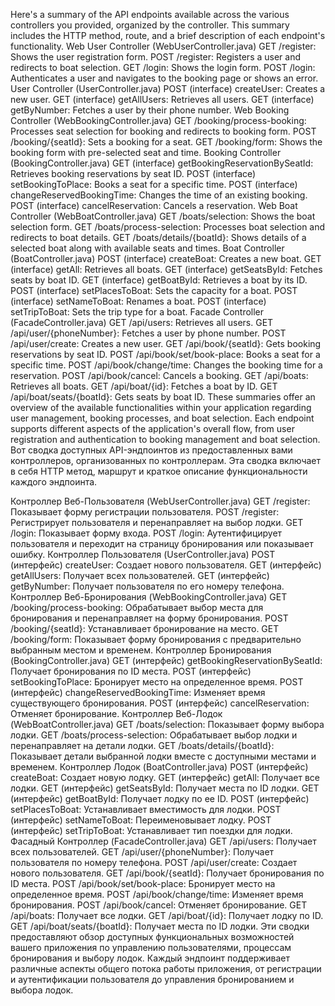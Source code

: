 
Here's a summary of the API endpoints available across the various controllers you provided, organized by the controller. This summary includes the HTTP method, route, and a brief description of each endpoint's functionality.
Web User Controller (WebUserController.java)
GET /register: Shows the user registration form.
POST /register: Registers a user and redirects to boat selection.
GET /login: Shows the login form.
POST /login: Authenticates a user and navigates to the booking page or shows an error.
User Controller (UserController.java)
POST (interface) createUser: Creates a new user.
GET (interface) getAllUsers: Retrieves all users.
GET (interface) getByNumber: Fetches a user by their phone number.
Web Booking Controller (WebBookingController.java)
GET /booking/process-booking: Processes seat selection for booking and redirects to booking form.
POST /booking/{seatId}: Sets a booking for a seat.
GET /booking/form: Shows the booking form with pre-selected seat and time.
Booking Controller (BookingController.java)
GET (interface) getBookingReservationBySeatId: Retrieves booking reservations by seat ID.
POST (interface) setBookingToPlace: Books a seat for a specific time.
POST (interface) changeReservedBookingTime: Changes the time of an existing booking.
POST (interface) cancelReservation: Cancels a reservation.
Web Boat Controller (WebBoatController.java)
GET /boats/selection: Shows the boat selection form.
GET /boats/process-selection: Processes boat selection and redirects to boat details.
GET /boats/details/{boatId}: Shows details of a selected boat along with available seats and times.
Boat Controller (BoatController.java)
POST (interface) createBoat: Creates a new boat.
GET (interface) getAll: Retrieves all boats.
GET (interface) getSeatsById: Fetches seats by boat ID.
GET (interface) getBoatById: Retrieves a boat by its ID.
POST (interface) setPlacesToBoat: Sets the capacity for a boat.
POST (interface) setNameToBoat: Renames a boat.
POST (interface) setTripToBoat: Sets the trip type for a boat.
Facade Controller (FacadeController.java)
GET /api/users: Retrieves all users.
GET /api/user/{phoneNumber}: Fetches a user by phone number.
POST /api/user/create: Creates a new user.
GET /api/book/{seatId}: Gets booking reservations by seat ID.
POST /api/book/set/book-place: Books a seat for a specific time.
POST /api/book/change/time: Changes the booking time for a reservation.
POST /api/book/cancel: Cancels a booking.
GET /api/boats: Retrieves all boats.
GET /api/boat/{id}: Fetches a boat by ID.
GET /api/boat/seats/{boatId}: Gets seats by boat ID.
These summaries offer an overview of the available functionalities within your application regarding user management, booking processes, and boat selection. Each endpoint supports different aspects of the application's overall flow, from user registration and authentication to booking management and boat selection.
Вот сводка доступных API-эндпоинтов из предоставленных вами контроллеров, организованных по контроллерам. Эта сводка включает в себя HTTP метод, маршрут и краткое описание функциональности каждого эндпоинта.

Контроллер Веб-Пользователя (WebUserController.java)
GET /register: Показывает форму регистрации пользователя.
POST /register: Регистрирует пользователя и перенаправляет на выбор лодки.
GET /login: Показывает форму входа.
POST /login: Аутентифицирует пользователя и переходит на страницу бронирования или показывает ошибку.
Контроллер Пользователя (UserController.java)
POST (интерфейс) createUser: Создает нового пользователя.
GET (интерфейс) getAllUsers: Получает всех пользователей.
GET (интерфейс) getByNumber: Получает пользователя по его номеру телефона.
Контроллер Веб-Бронирования (WebBookingController.java)
GET /booking/process-booking: Обрабатывает выбор места для бронирования и перенаправляет на форму бронирования.
POST /booking/{seatId}: Устанавливает бронирование на место.
GET /booking/form: Показывает форму бронирования с предварительно выбранным местом и временем.
Контроллер Бронирования (BookingController.java)
GET (интерфейс) getBookingReservationBySeatId: Получает бронирования по ID места.
POST (интерфейс) setBookingToPlace: Бронирует место на определенное время.
POST (интерфейс) changeReservedBookingTime: Изменяет время существующего бронирования.
POST (интерфейс) cancelReservation: Отменяет бронирование.
Контроллер Веб-Лодок (WebBoatController.java)
GET /boats/selection: Показывает форму выбора лодки.
GET /boats/process-selection: Обрабатывает выбор лодки и перенаправляет на детали лодки.
GET /boats/details/{boatId}: Показывает детали выбранной лодки вместе с доступными местами и временем.
Контроллер Лодок (BoatController.java)
POST (интерфейс) createBoat: Создает новую лодку.
GET (интерфейс) getAll: Получает все лодки.
GET (интерфейс) getSeatsById: Получает места по ID лодки.
GET (интерфейс) getBoatById: Получает лодку по ее ID.
POST (интерфейс) setPlacesToBoat: Устанавливает вместимость для лодки.
POST (интерфейс) setNameToBoat: Переименовывает лодку.
POST (интерфейс) setTripToBoat: Устанавливает тип поездки для лодки.
Фасадный Контроллер (FacadeController.java)
GET /api/users: Получает всех пользователей.
GET /api/user/{phoneNumber}: Получает пользователя по номеру телефона.
POST /api/user/create: Создает нового пользователя.
GET /api/book/{seatId}: Получает бронирования по ID места.
POST /api/book/set/book-place: Бронирует место на определенное время.
POST /api/book/change/time: Изменяет время бронирования.
POST /api/book/cancel: Отменяет бронирование.
GET /api/boats: Получает все лодки.
GET /api/boat/{id}: Получает лодку по ID.
GET /api/boat/seats/{boatId}: Получает места по ID лодки.
Эти сводки предоставляют обзор доступных функциональных возможностей вашего приложения по управлению пользователями, процессам бронирования и выбору лодок. Каждый эндпоинт поддерживает различные аспекты общего потока работы приложения, от регистрации и аутентификации пользователя до управления бронированием и выбора лодок.

